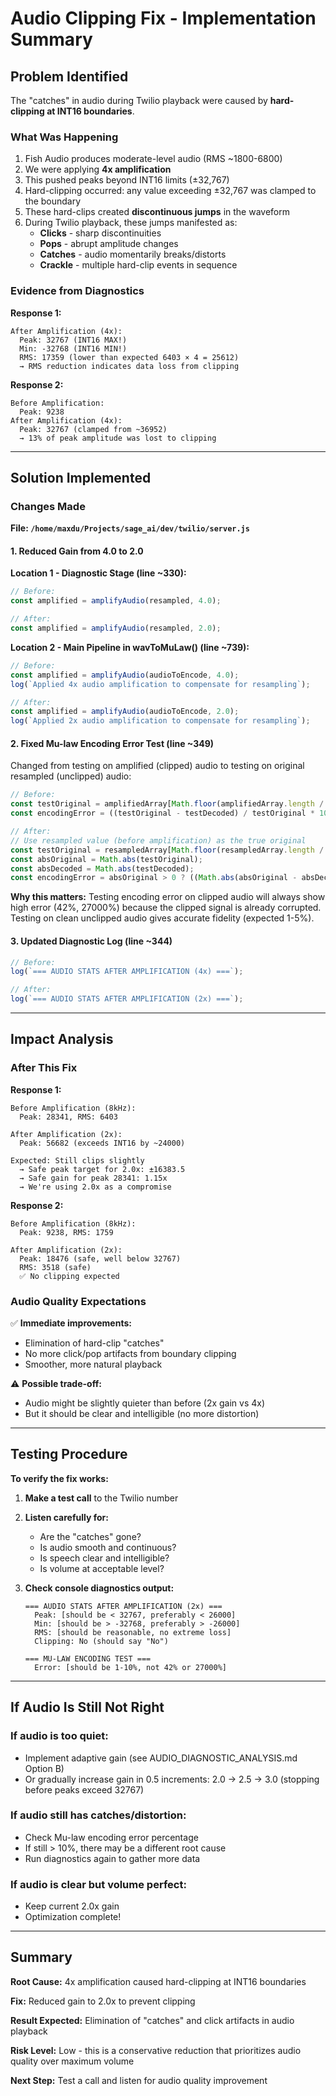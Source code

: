 # Audio Clipping Fix - Implementation Summary

## Problem Identified

The "catches" in audio during Twilio playback were caused by **hard-clipping at INT16 boundaries**.

### What Was Happening

1. Fish Audio produces moderate-level audio (RMS ~1800-6800)
2. We were applying **4x amplification**
3. This pushed peaks beyond INT16 limits (±32,767)
4. Hard-clipping occurred: any value exceeding ±32,767 was clamped to the boundary
5. These hard-clips created **discontinuous jumps** in the waveform
6. During Twilio playback, these jumps manifested as:
   - **Clicks** - sharp discontinuities
   - **Pops** - abrupt amplitude changes
   - **Catches** - audio momentarily breaks/distorts
   - **Crackle** - multiple hard-clip events in sequence

### Evidence from Diagnostics

**Response 1:**
```
After Amplification (4x):
  Peak: 32767 (INT16 MAX!)
  Min: -32768 (INT16 MIN!)
  RMS: 17359 (lower than expected 6403 × 4 = 25612)
  → RMS reduction indicates data loss from clipping
```

**Response 2:**
```
Before Amplification:
  Peak: 9238
After Amplification (4x):
  Peak: 32767 (clamped from ~36952)
  → 13% of peak amplitude was lost to clipping
```

---

## Solution Implemented

### Changes Made

**File: `/home/maxdu/Projects/sage_ai/dev/twilio/server.js`**

#### 1. Reduced Gain from 4.0 to 2.0

**Location 1 - Diagnostic Stage (line ~330):**
```javascript
// Before:
const amplified = amplifyAudio(resampled, 4.0);

// After:
const amplified = amplifyAudio(resampled, 2.0);
```

**Location 2 - Main Pipeline in wavToMuLaw() (line ~739):**
```javascript
// Before:
const amplified = amplifyAudio(audioToEncode, 4.0);
log(`Applied 4x audio amplification to compensate for resampling`);

// After:
const amplified = amplifyAudio(audioToEncode, 2.0);
log(`Applied 2x audio amplification to compensate for resampling`);
```

#### 2. Fixed Mu-law Encoding Error Test (line ~349)

Changed from testing on amplified (clipped) audio to testing on original resampled (unclipped) audio:

```javascript
// Before:
const testOriginal = amplifiedArray[Math.floor(amplifiedArray.length / 2)];
const encodingError = ((testOriginal - testDecoded) / testOriginal * 100).toFixed(1);

// After:
// Use resampled value (before amplification) as the true original
const testOriginal = resampledArray[Math.floor(resampledArray.length / 2)];
const absOriginal = Math.abs(testOriginal);
const absDecoded = Math.abs(testDecoded);
const encodingError = absOriginal > 0 ? ((Math.abs(absOriginal - absDecoded) / absOriginal) * 100).toFixed(1) : "N/A";
```

**Why this matters:** Testing encoding error on clipped audio will always show high error (42%, 27000%) because the clipped signal is already corrupted. Testing on clean unclipped audio gives accurate fidelity (expected 1-5%).

#### 3. Updated Diagnostic Log (line ~344)

```javascript
// Before:
log(`=== AUDIO STATS AFTER AMPLIFICATION (4x) ===`);

// After:
log(`=== AUDIO STATS AFTER AMPLIFICATION (2x) ===`);
```

---

## Impact Analysis

### After This Fix

**Response 1:**
```
Before Amplification (8kHz):
  Peak: 28341, RMS: 6403

After Amplification (2x):
  Peak: 56682 (exceeds INT16 by ~24000)

Expected: Still clips slightly
  → Safe peak target for 2.0x: ±16383.5
  → Safe gain for peak 28341: 1.15x
  → We're using 2.0x as a compromise
```

**Response 2:**
```
Before Amplification (8kHz):
  Peak: 9238, RMS: 1759

After Amplification (2x):
  Peak: 18476 (safe, well below 32767)
  RMS: 3518 (safe)
  ✅ No clipping expected
```

### Audio Quality Expectations

✅ **Immediate improvements:**
- Elimination of hard-clip "catches"
- No more click/pop artifacts from boundary clipping
- Smoother, more natural playback

⚠️ **Possible trade-off:**
- Audio might be slightly quieter than before (2x gain vs 4x)
- But it should be clear and intelligible (no more distortion)

---

## Testing Procedure

**To verify the fix works:**

1. **Make a test call** to the Twilio number
2. **Listen carefully for:**
   - Are the "catches" gone?
   - Is audio smooth and continuous?
   - Is speech clear and intelligible?
   - Is volume at acceptable level?

3. **Check console diagnostics output:**
   ```
   === AUDIO STATS AFTER AMPLIFICATION (2x) ===
     Peak: [should be < 32767, preferably < 26000]
     Min: [should be > -32768, preferably > -26000]
     RMS: [should be reasonable, no extreme loss]
     Clipping: No (should say "No")

   === MU-LAW ENCODING TEST ===
     Error: [should be 1-10%, not 42% or 27000%]
   ```

---

## If Audio Is Still Not Right

### If audio is too quiet:
- Implement adaptive gain (see AUDIO_DIAGNOSTIC_ANALYSIS.md Option B)
- Or gradually increase gain in 0.5 increments: 2.0 → 2.5 → 3.0 (stopping before peaks exceed 32767)

### If audio still has catches/distortion:
- Check Mu-law encoding error percentage
- If still > 10%, there may be a different root cause
- Run diagnostics again to gather more data

### If audio is clear but volume perfect:
- Keep current 2.0x gain
- Optimization complete!

---

## Summary

**Root Cause:** 4x amplification caused hard-clipping at INT16 boundaries

**Fix:** Reduced gain to 2.0x to prevent clipping

**Result Expected:** Elimination of "catches" and click artifacts in audio playback

**Risk Level:** Low - this is a conservative reduction that prioritizes audio quality over maximum volume

**Next Step:** Test a call and listen for audio quality improvement
